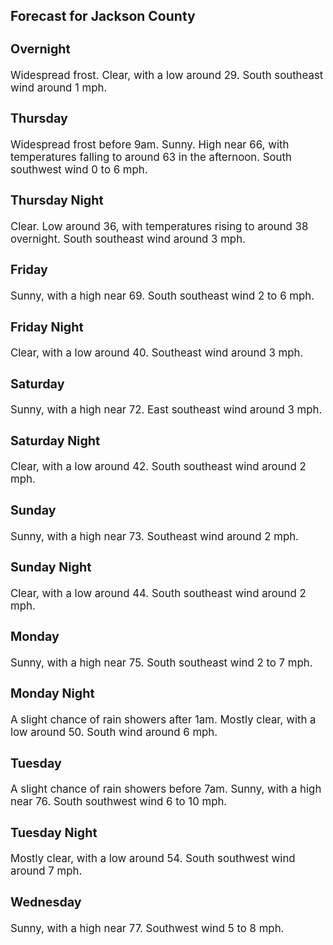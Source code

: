 <div>
   <h2>Forecast for Jackson County</h2>
   <p>
      <div style="font-size:120%">
         <h3>Overnight</h3>Widespread frost. Clear, with a low around 29. South southeast wind around 1 mph.<br></div>
   </p>
   <p>
      <div style="font-size:120%">
         <h3>Thursday</h3>Widespread frost before 9am. Sunny. High near 66, with temperatures falling to around 63 in the afternoon. South southwest
         wind 0 to 6 mph.<br></div>
   </p>
   <p>
      <div style="font-size:120%">
         <h3>Thursday Night</h3>Clear. Low around 36, with temperatures rising to around 38 overnight. South southeast wind around 3 mph.<br></div>
   </p>
   <p>
      <div style="font-size:120%">
         <h3>Friday</h3>Sunny, with a high near 69. South southeast wind 2 to 6 mph.<br></div>
   </p>
   <p>
      <div style="font-size:120%">
         <h3>Friday Night</h3>Clear, with a low around 40. Southeast wind around 3 mph.<br></div>
   </p>
   <p>
      <div style="font-size:120%">
         <h3>Saturday</h3>Sunny, with a high near 72. East southeast wind around 3 mph.<br></div>
   </p>
   <p>
      <div style="font-size:120%">
         <h3>Saturday Night</h3>Clear, with a low around 42. South southeast wind around 2 mph.<br></div>
   </p>
   <p>
      <div style="font-size:120%">
         <h3>Sunday</h3>Sunny, with a high near 73. Southeast wind around 2 mph.<br></div>
   </p>
   <p>
      <div style="font-size:120%">
         <h3>Sunday Night</h3>Clear, with a low around 44. South southeast wind around 2 mph.<br></div>
   </p>
   <p>
      <div style="font-size:120%">
         <h3>Monday</h3>Sunny, with a high near 75. South southeast wind 2 to 7 mph.<br></div>
   </p>
   <p>
      <div style="font-size:120%">
         <h3>Monday Night</h3>A slight chance of rain showers after 1am. Mostly clear, with a low around 50. South wind around 6 mph.<br></div>
   </p>
   <p>
      <div style="font-size:120%">
         <h3>Tuesday</h3>A slight chance of rain showers before 7am. Sunny, with a high near 76. South southwest wind 6 to 10 mph.<br></div>
   </p>
   <p>
      <div style="font-size:120%">
         <h3>Tuesday Night</h3>Mostly clear, with a low around 54. South southwest wind around 7 mph.<br></div>
   </p>
   <p>
      <div style="font-size:120%">
         <h3>Wednesday</h3>Sunny, with a high near 77. Southwest wind 5 to 8 mph.<br></div>
   </p>
</div>